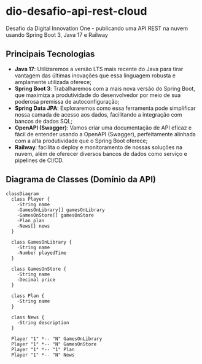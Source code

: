 # dio-desafio-api-rest-cloud

Desafio da Digital Innovation One - publicando uma API REST na nuvem usando Spring Boot 3, Java 17 e Railway

## Principais Tecnologias
- **Java 17**: Utilizaremos a versão LTS mais recente do Java para tirar vantagem das últimas inovações que essa linguagem robusta e amplamente utilizada oferece;
- **Spring Boot 3**: Trabalharemos com a mais nova versão do Spring Boot, que maximiza a produtividade do desenvolvedor por meio de sua poderosa premissa de autoconfiguração;
- **Spring Data JPA**: Exploraremos como essa ferramenta pode simplificar nossa camada de acesso aos dados, facilitando a integração com bancos de dados SQL;
- **OpenAPI (Swagger)**: Vamos criar uma documentação de API eficaz e fácil de entender usando a OpenAPI (Swagger), perfeitamente alinhada com a alta produtividade que o Spring Boot oferece;
- **Railway**: facilita o deploy e monitoramento de nossas soluções na nuvem, além de oferecer diversos bancos de dados como serviço e pipelines de CI/CD.

## Diagrama de Classes (Domínio da API)

```mermaid
classDiagram
  class Player {
    -String name
    -GamesOnLibrary[] gamesOnLibrary
    -GamesOnStore[] gamesOnStore
    -Plan plan
    -News[] news
  }

  class GamesOnLibrary {
    -String name
    -Number playedTime
  }

  class GamesOnStore {
    -String name
    -Decimal price
  }

  class Plan {
    -String name
  }

  class News {
    -String description
  }

  Player "1" *-- "N" GamesOnLibrary
  Player "1" *-- "N" GamesOnStore
  Player "1" *-- "1" Plan
  Player "1" *-- "N" News
```